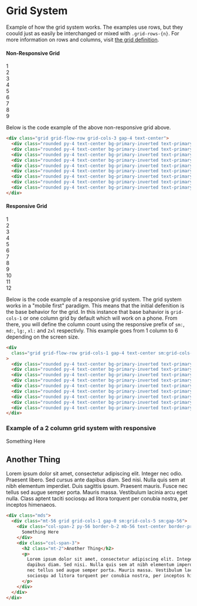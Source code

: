 # Grid System

Example of how the grid system works. The examples use rows, but they coould just as easily be interchanged or mixed with `.grid-rows-{n}`. For more information on rows and columns, visit [the grid definition](/css-documentation/grid/grid-template-columns.html).

<div class="mds">
  <div class="container">
    <h4 class="my-10">Non-Responsive Grid</h4>
    <div class="grid grid-flow-row grid-cols-3 gap-4 text-center">
      <div class="rounded py-4 text-center bg-primary-inverted text-primary-inverted">
        1
      </div>
      <div class="rounded py-4 text-center bg-primary-inverted text-primary-inverted">
        2
      </div>
      <div class="rounded py-4 text-center bg-primary-inverted text-primary-inverted">
        3
      </div>
      <div class="rounded py-4 text-center bg-primary-inverted text-primary-inverted">
        4
      </div>
      <div class="rounded py-4 text-center bg-primary-inverted text-primary-inverted">
        5
      </div>
      <div class="rounded py-4 text-center bg-primary-inverted text-primary-inverted">
        6
      </div>
      <div class="rounded py-4 text-center bg-primary-inverted text-primary-inverted">
        7
      </div>
      <div class="rounded py-4 text-center bg-primary-inverted text-primary-inverted">
        8
      </div>
      <div class="rounded py-4 text-center bg-primary-inverted text-primary-inverted">
        9
      </div>
    </div>
  </div>
</div>

Below is the code example of the above non-responsive grid above.

```html
<div class="grid grid-flow-row grid-cols-3 gap-4 text-center">
  <div class="rounded py-4 text-center bg-primary-inverted text-primary-inverted">1</div>
  <div class="rounded py-4 text-center bg-primary-inverted text-primary-inverted">2</div>
  <div class="rounded py-4 text-center bg-primary-inverted text-primary-inverted">3</div>
  <div class="rounded py-4 text-center bg-primary-inverted text-primary-inverted">4</div>
  <div class="rounded py-4 text-center bg-primary-inverted text-primary-inverted">5</div>
  <div class="rounded py-4 text-center bg-primary-inverted text-primary-inverted">6</div>
  <div class="rounded py-4 text-center bg-primary-inverted text-primary-inverted">7</div>
  <div class="rounded py-4 text-center bg-primary-inverted text-primary-inverted">8</div>
  <div class="rounded py-4 text-center bg-primary-inverted text-primary-inverted">9</div>
</div>
```

<div class="mds">
  <div class="container">
    <h4 class="my-10">Responsive Grid</h4>
    <div
      class="grid grid-flow-row grid-cols-1 gap-4 text-center sm:grid-cols-2 md:grid-cols-3 lg:grid-cols-4 xl:grid-cols-6 2xl:grid-cols-12"
    >
      <div class="rounded py-4 text-center bg-primary-inverted text-primary-inverted">
        1
      </div>
      <div class="rounded py-4 text-center bg-primary-inverted text-primary-inverted">
        2
      </div>
      <div class="rounded py-4 text-center bg-primary-inverted text-primary-inverted">
        3
      </div>
      <div class="rounded py-4 text-center bg-primary-inverted text-primary-inverted">
        4
      </div>
      <div class="rounded py-4 text-center bg-primary-inverted text-primary-inverted">
        5
      </div>
      <div class="rounded py-4 text-center bg-primary-inverted text-primary-inverted">
        6
      </div>
      <div class="rounded py-4 text-center bg-primary-inverted text-primary-inverted">
        7
      </div>
      <div class="rounded py-4 text-center bg-primary-inverted text-primary-inverted">
        8
      </div>
      <div class="rounded py-4 text-center bg-primary-inverted text-primary-inverted">
        9
      </div>
      <div class="rounded py-4 text-center bg-primary-inverted text-primary-inverted">
        10
      </div>
      <div class="rounded py-4 text-center bg-primary-inverted text-primary-inverted">
        11
      </div>
      <div class="rounded py-4 text-center bg-primary-inverted text-primary-inverted">
        12
      </div>
    </div>
  </div>
</div>

Below is the code example of a responsive grid system. The grid system works in a "mobile first" paradigm. This means that the initial defenition is the base behavior for the grid. In this instance that base bahavior is `grid-cols-1` or one column grid by default which will work on a phone. From there, you will define the column count using the responsive prefix of `sm:`, `md:`, `lg:`, `xl:` and `2xl` respectivly. This example goes from 1 column to 6 depending on the screen size.

```html
<div
  class="grid grid-flow-row grid-cols-1 gap-4 text-center sm:grid-cols-2 md:grid-cols-3 lg:grid-cols-4 xl:grid-cols-5 2xl:grid-cols-6"
>
  <div class="rounded py-4 text-center bg-primary-inverted text-primary-inverted">1</div>
  <div class="rounded py-4 text-center bg-primary-inverted text-primary-inverted">2</div>
  <div class="rounded py-4 text-center bg-primary-inverted text-primary-inverted">3</div>
  <div class="rounded py-4 text-center bg-primary-inverted text-primary-inverted">4</div>
  <div class="rounded py-4 text-center bg-primary-inverted text-primary-inverted">5</div>
  <div class="rounded py-4 text-center bg-primary-inverted text-primary-inverted">6</div>
  <div class="rounded py-4 text-center bg-primary-inverted text-primary-inverted">7</div>
  <div class="rounded py-4 text-center bg-primary-inverted text-primary-inverted">8</div>
  <div class="rounded py-4 text-center bg-primary-inverted text-primary-inverted">9</div>
</div>
```

### Example of a 2 column grid system with responsive

<div class="mds">
  <div class="mt-56 grid grid-cols-1 gap-0 sm:grid-cols-5 sm:gap-56">
    <div class="col-span-2 py-56 border-b-2 mb-56 text-center border-primary-bg-dark sm:border-2 sm:p-56 sm:rounded">
      Something Here
    </div>
    <div class="col-span-3">
      <h2 class="mt-2">Another Thing</h2>
      <p>Lorem ipsum dolor sit amet, consectetur adipiscing elit. Integer nec odio. Praesent libero. Sed cursus ante dapibus diam. Sed nisi. Nulla quis sem at nibh elementum imperdiet. Duis sagittis ipsum. Praesent mauris. Fusce nec tellus sed augue semper porta. Mauris massa. Vestibulum lacinia arcu eget nulla. Class aptent taciti sociosqu ad litora torquent per conubia nostra, per inceptos himenaeos. </p>
    </div>
  </div>
</div>

```html
<div class="mds">
  <div class="mt-56 grid grid-cols-1 gap-0 sm:grid-cols-5 sm:gap-56">
    <div class="col-span-2 py-56 border-b-2 mb-56 text-center border-primary-bg-dark sm:border-2 sm:p-56 sm:rounded">
      Something Here
    </div>
    <div class="col-span-3">
      <h2 class="mt-2">Another Thing</h2>
      <p>
        Lorem ipsum dolor sit amet, consectetur adipiscing elit. Integer nec odio. Praesent libero. Sed cursus ante
        dapibus diam. Sed nisi. Nulla quis sem at nibh elementum imperdiet. Duis sagittis ipsum. Praesent mauris. Fusce
        nec tellus sed augue semper porta. Mauris massa. Vestibulum lacinia arcu eget nulla. Class aptent taciti
        sociosqu ad litora torquent per conubia nostra, per inceptos himenaeos.
      </p>
    </div>
  </div>
</div>
```
